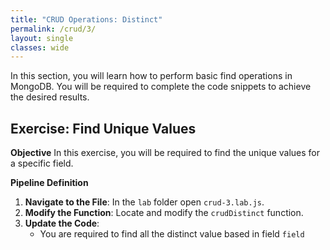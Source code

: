 ```yaml
---
title: "CRUD Operations: Distinct"
permalink: /crud/3/
layout: single
classes: wide
---
```


In this section, you will learn how to perform basic find operations in MongoDB. You will be required to complete the code snippets to achieve the desired results.

## Exercise: Find Unique Values

**Objective** 
In this exercise, you will be required to find the unique values for a specific field.

**Pipeline Definition**  

1. **Navigate to the File**: In the `lab` folder open `crud-3.lab.js`.
2. **Modify the Function**: Locate and modify the `crudDistinct` function.
3. **Update the Code**:
    - You are required to find all the distinct value based in field `field`

